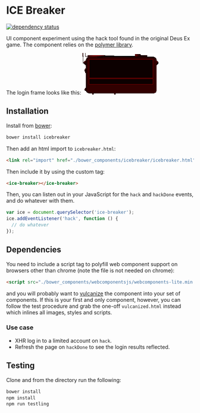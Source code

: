 # ICE Breaker
[![dependency status](https://david-dm.org/clux/icebreaker.svg)](https://david-dm.org/clux/icebreaker)

UI component experiment using the hack tool found in the original Deus Ex game. The component relies on the [polymer library](http://www.polymer-project.org/).

The login frame looks like this:
![frame!](https://github.com/clux/icebreaker/raw/master/dxice.png)

## Installation
Install from [bower](https://www.npmjs.com/package/bower):

```sh
bower install icebreaker
```

Then add an html import to `icebreaker.html`:

```html
<link rel="import" href="./bower_components/icebreaker/icebreaker.html">
```

Then include it by using the custom tag:

```html
<ice-breaker></ice-breaker>
```

Then, you can listen out in your JavaScript for the `hack` and `hackDone` events, and do whatever with them.

```js
var ice = document.querySelector('ice-breaker');
ice.addEventListener('hack', function () {
  // do whatever
});
```

## Dependencies
You need to include a script tag to polyfill web component support on browsers other than chrome (note the file is not needed on chrome):

```html
<script src="./bower_components/webcomponentsjs/webcomponents-lite.min.js"></script>
```

and you will probably want to [vulcanize](https://www.npmjs.com/package/vulcanize) the component into your set of components. If this is your first and only component, however, you can follow the test procedure and grab the one-off `vulcanized.html` instead which inlines all images, styles and scripts.

### Use case

- XHR log in to a limited account on `hack`.
- Refresh the page on `hackDone` to see the login results reflected.

## Testing
Clone and from the directory run the following:

```sh
bower install
npm install
npm run testling
```
